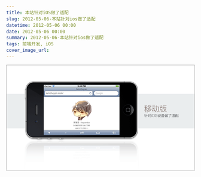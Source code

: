 ```yaml
---
title: 本站针对iOS做了适配
slug: 2012-05-06-本站针对ios做了适配
datetime: 2012-05-06 00:00
date: 2012-05-06 00:00
summary: 2012-05-06-本站针对ios做了适配
tags: 前端开发, iOS
cover_image_url: 
---
```

![71676-3ibgcyrqmye.png](../assets/2020/10/3833320101.png)